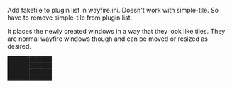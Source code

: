 Add faketile to plugin list in wayfire.ini.
Doesn't work with simple-tile. So have to remove simple-tile from plugin list.

It places the newly created windows in a way that they look like tiles. They are normal wayfire windows though and can be moved or resized as desired.

![fake Tiled windows](https://raw.githubusercontent.com/navneetankur/wayfire-plugin/master/faketile/image/faketile.png "Fake tiled windows")
